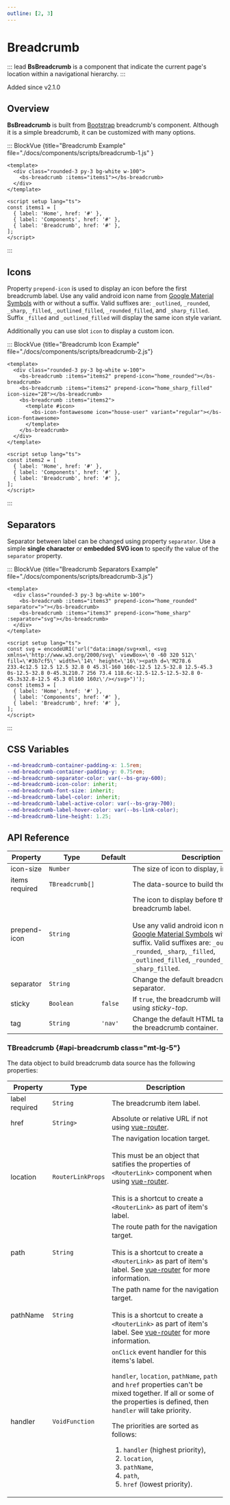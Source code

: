 ```yaml
---
outline: [2, 3]
---
```


# Breadcrumb


::: lead
**BsBreadcrumb** is a component that indicate the current page's location within 
a navigational hierarchy.
:::

<SmallNote color="teal">Added since v2.1.0</SmallNote>

## Overview 

**BsBreadcrumb** is built from [Bootstrap](https://getbootstrap.com/docs/5.2/components/breadcrumb/)
breadcrumb's component. Although it is a simple breadcrumb, it can be customized
with many options. 

::: BlockVue {title="Breadcrumb Example" file="./docs/components/scripts/breadcrumb-1.js" }

```vue
<template>
  <div class="rounded-3 py-3 bg-white w-100">
    <bs-breadcrumb :items="items1"></bs-breadcrumb>
  </div>
</template>

<script setup lang="ts">
const items1 = [
  { label: 'Home', href: '#' },
  { label: 'Components', href: '#' },
  { label: 'Breadcrumb', href: '#' },
];
</script>
```
:::


## Icons

Property `prepend-icon` is used to display an icon before the first breadcrumb label. 
Use any valid android icon name from 
[Google Material Symbols](https://fonts.google.com/icons?icon.set=Material+Symbols) 
with or without a suffix. Valid suffixes are: `_outlined`, `_rounded`, `_sharp`, 
`_filled`, `_outlined_filled`, `_rounded_filled`, and `_sharp_filled`. Suffix 
`_filled` and `_outlined_filled` will display the same icon style variant. 

Additionally you can use slot `icon` to display a custom icon.

::: BlockVue {title="Breadcrumb Icon Example" file="./docs/components/scripts/breadcrumb-2.js"}

```vue
<template>
  <div class="rounded-3 py-3 bg-white w-100">
    <bs-breadcrumb :items="items2" prepend-icon="home_rounded"></bs-breadcrumb>
    <bs-breadcrumb :items="items2" prepend-icon="home_sharp_filled" icon-size="28"></bs-breadcrumb>
    <bs-breadcrumb :items="items2">
      <template #icon>
        <bs-icon-fontawesome icon="house-user" variant="regular"></bs-icon-fontawesome>
      </template>
    </bs-breadcrumb>
  </div>
</template>

<script setup lang="ts">
const items2 = [
  { label: 'Home', href: '#' },
  { label: 'Components', href: '#' },
  { label: 'Breadcrumb', href: '#' },
];
</script>
```
:::


## Separators 

Separator between label can be changed using property `separator`. Use a simple 
**single character** or **embedded SVG icon** to specify the value of the `separator` property.

::: BlockVue {title="Breadcrumb Separators Example" file="./docs/components/scripts/breadcrumb-3.js"}

```vue
<template>
  <div class="rounded-3 py-3 bg-white w-100">
    <bs-breadcrumb :items="items3" prepend-icon="home_rounded" separator=">"></bs-breadcrumb>
    <bs-breadcrumb :items="items3" prepend-icon="home_sharp" :separator="svg"></bs-breadcrumb>
  </div>
</template>

<script setup lang="ts">
const svg = encodeURI('url("data:image/svg+xml, <svg xmlns=\'http://www.w3.org/2000/svg\' viewBox=\'0 -60 320 512\' fill=\'#3b7cf5\' width=\'14\' height=\'16\'><path d=\'M278.6 233.4c12.5 12.5 12.5 32.8 0 45.3l-160 160c-12.5 12.5-32.8 12.5-45.3 0s-12.5-32.8 0-45.3L210.7 256 73.4 118.6c-12.5-12.5-12.5-32.8 0-45.3s32.8-12.5 45.3 0l160 160z\'/></svg>")');
const items3 = [
  { label: 'Home', href: '#' },
  { label: 'Components', href: '#' },
  { label: 'Breadcrumb', href: '#' },
];
</script>
```
:::


## CSS Variables

```scss
--md-breadcrumb-container-padding-x: 1.5rem;
--md-breadcrumb-container-padding-y: 0.75rem;
--md-breadcrumb-separator-color: var(--bs-gray-600);
--md-breadcrumb-icon-color: inherit;
--md-breadcrumb-font-size: inherit;
--md-breadcrumb-label-color: inherit;
--md-breadcrumb-label-active-color: var(--bs-gray-700);
--md-breadcrumb-label-hover-color: var(--bs-link-color);
--md-breadcrumb-line-height: 1.25;

```

## API Reference

<BsTabs v-model="tabs1active" variant="material" color="grey-700" class="doc-api-reference">
  <BsTab label="Props" url="#api-reference">
    <div class="doc-table-responsive doc-table-props">

| Property     | Type      | Default  | Description |
|--------------|-----------|----------|-------------|
| icon-size    | `Number`  |  | The size of icon to display, in pixel. |
| items <Badge type="danger">required</Badge> | `TBreadcrumb[]` |  | The data-source to build the breadcrumb. |
| prepend-icon | `String`  |  | <div style="min-width:320px"> The icon to display before the first breadcrumb label. <br/><br/> Use any valid android icon name from [Google Material Symbols](https://fonts.google.com/icons?icon.set=Material+Symbols) with or without a suffix. Valid suffixes are: `_outlined`, `_rounded`, `_sharp`, `_filled`, `_outlined_filled`, `_rounded_filled`, and `_sharp_filled`. </div> |
| separator    | `String`  |  | Change the default breadcrumb label's separator. |
| sticky       | `Boolean` | `false` | If `true`, the breadcrumb will be positioned using *sticky-top*. |
| tag          | `String`  | `'nav'` | Change the default HTML tag to render the breadcrumb container.  |

</div>
  </BsTab>
</BsTabs>

### TBreadcrumb {#api-breadcrumb class="mt-lg-5"}

The data object to build breadcrumb data source has the following properties:

<div class="doc-api-reference mt-0">
<div class="doc-table-responsive doc-table-3cols">

| Property | Type      | Description |
|----------|-----------|-------------|
| label <Badge type="danger">required</Badge> | `String` | The breadcrumb item label. |
| href     | `String>` | Absolute or relative URL if not using [vue-router](https://router.vuejs.org/). |
| location | `RouterLinkProps` | The navigation location target. <br /> <br /> This must be an object that satifies the properties of `<RouterLink>` component when using [vue-router](https://router.vuejs.org/). <br /> <br /> This is a shortcut to create a `<RouterLink>` as part of item's label. |
| path     | `String` | The route path for the navigation target. <br /> <br /> This is a shortcut to create a `<RouterLink>` as part of item's label. See [vue-router](https://router.vuejs.org/) for more information. |
| pathName | `String` | The path name for the navigation target. <br /> <br /> This is a shortcut to create a `<RouterLink>` as part of item's label. See [vue-router](https://router.vuejs.org/) for more information. |
| handler  | `VoidFunction` | `onClick` event handler for this items's label. <p>`handler`, `location`, `pathName`, `path` and `href` properties can't be mixed together. If all or some of the properties is defined, then `handler` will take priority.</p> The priorities are sorted as follows: <ol> <li>`handler` (highest priority),</li> <li>`location`,</li> <li>`pathName`,</li> <li>`path`,</li> <li>`href` (lowest priority).</li></ol> |

</div>
</div>


<script lang="ts" setup>
import { ref } from 'vue';

const tabs1active = ref(0);
const svg = encodeURI('url("data:image/svg+xml, <svg xmlns=\'http://www.w3.org/2000/svg\' viewBox=\'0 -60 320 512\' fill=\'#3b7cf5\' width=\'14\' height=\'16\'><path d=\'M278.6 233.4c12.5 12.5 12.5 32.8 0 45.3l-160 160c-12.5 12.5-32.8 12.5-45.3 0s-12.5-32.8 0-45.3L210.7 256 73.4 118.6c-12.5-12.5-12.5-32.8 0-45.3s32.8-12.5 45.3 0l160 160z\'/></svg>")');

const items1 = [
  { label: 'Home', href: '#' },
  { label: 'Components', href: '/components/elements/breadcrumb' },
  { label: 'Breadcrumb', href: '#overview' },
];
const items2 = [
  { label: 'Home', href: '#icons' },
  { label: 'Components', href: '#icons' },
  { label: 'Breadcrumb', href: '#icons' },
];
const items3 = [
  { label: 'Home', href: '#separators' },
  { label: 'Components', href: '#separators' },
  { label: 'Breadcrumb', href: '#separators' },
];
</script>
